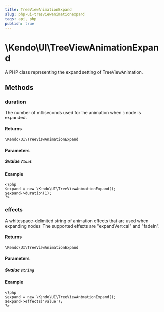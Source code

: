 ```yaml
---
title: TreeViewAnimationExpand
slug: php-ui-treeviewanimationexpand
tags: api, php
publish: true
---
```


# \Kendo\UI\TreeViewAnimationExpand

A PHP class representing the expand setting of TreeViewAnimation.


## Methods

### duration
The number of milliseconds used for the animation when a
node is expanded.

#### Returns
`\Kendo\UI\TreeViewAnimationExpand`

#### Parameters

##### $value `float`



#### Example 
    <?php
    $expand = new \Kendo\UI\TreeViewAnimationExpand();
    $expand->duration(1);
    ?>

### effects
A whitespace-delimited string of animation effects that are used when expanding nodes.
The supported effects are "expandVertical" and "fadeIn".

#### Returns
`\Kendo\UI\TreeViewAnimationExpand`

#### Parameters

##### $value `string`



#### Example 
    <?php
    $expand = new \Kendo\UI\TreeViewAnimationExpand();
    $expand->effects('value');
    ?>

